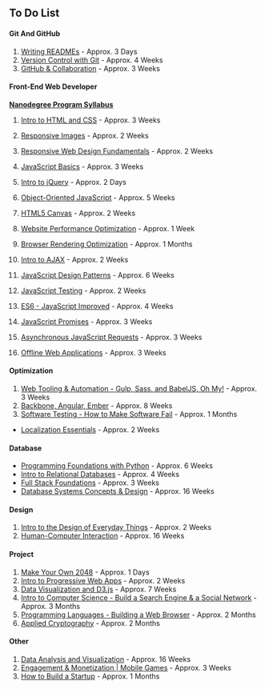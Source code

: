 ## To Do List

#### Git And GitHub
1. [Writing READMEs](https://eu.udacity.com/course/writing-readmes--ud777) - Approx. 3 Days
1. [Version Control with Git](https://eu.udacity.com/course/version-control-with-git--ud123) - Approx. 4 Weeks
1. [GitHub & Collaboration](https://eu.udacity.com/course/github-collaboration--ud456) - Approx. 3 Weeks

#### 	Front-End Web Developer
[**Nanodegree Program Syllabus**](https://eu.udacity.com/course/front-end-web-developer-nanodegree--nd001)
1. [Intro to HTML and CSS](https://eu.udacity.com/course/ud304) - Approx. 3 Weeks
1. [Responsive Images](https://eu.udacity.com/course/responsive-images--ud882) - Approx. 2 Weeks
1. [Responsive Web Design Fundamentals](https://eu.udacity.com/course/ud893) - Approx. 2 Weeks
1. [JavaScript Basics](https://eu.udacity.com/course/ud804) - Approx. 3 Weeks
1. [Intro to jQuery](https://eu.udacity.com/course/ud245) - Approx. 2 Days
1. [Object-Oriented JavaScript](https://eu.udacity.com/course/object-oriented-javascript--ud015) - Approx. 5 Weeks
1. [HTML5 Canvas](https://eu.udacity.com/course/html5-canvas--ud292) - Approx. 2 Weeks
1. [Website Performance Optimization](https://eu.udacity.com/course/website-performance-optimization--ud884) - Approx. 1 Week
1. [Browser Rendering Optimization](https://eu.udacity.com/course/browser-rendering-optimization--ud860) - Approx. 1 Months
1. [Intro to AJAX](https://eu.udacity.com/course/ud110) - Approx. 2 Weeks
1. [JavaScript Design Patterns](https://eu.udacity.com/course/javascript-design-patterns--ud989) - Approx. 6 Weeks
1. [JavaScript Testing](https://eu.udacity.com/course/ud549) - Approx. 2 Weeks


1. [ES6 - JavaScript Improved](https://eu.udacity.com/course/es6-javascript-improved--ud356) - Approx. 4 Weeks
1. [JavaScript Promises](https://eu.udacity.com/course/javascript-promises--ud898) - Approx. 3 Weeks
1. [Asynchronous JavaScript Requests](https://eu.udacity.com/course/asynchronous-javascript-requests--ud109) - Approx. 3 Weeks
1. [Offline Web Applications](https://eu.udacity.com/course/offline-web-applications--ud899) - Approx. 3 Weeks

#### Optimization
1. [Web Tooling & Automation - Gulp, Sass, and BabelJS, Oh My!](https://eu.udacity.com/course/web-tooling-automation--ud892) - Approx. 3 Weeks
1. [Backbone, Angular, Ember](https://eu.udacity.com/course/front-end-frameworks--ud894) - Approx. 8 Weeks
1. [Software Testing - How to Make Software Fail](https://eu.udacity.com/course/software-testing--cs258) - Approx. 1 Months
* [Localization Essentials](https://eu.udacity.com/course/localization-essentials--ud610) - Approx. 2 Weeks

#### Database
* [Programming Foundations with Python](https://eu.udacity.com/course/programming-foundations-with-python--ud036) - Approx. 6 Weeks
* [Intro to Relational Databases](https://eu.udacity.com/course/intro-to-relational-databases--ud197) - Approx. 4 Weeks
* [Full Stack Foundations](https://eu.udacity.com/course/full-stack-foundations--ud088) - Approx. 3 Weeks
* [Database Systems Concepts & Design](https://eu.udacity.com/course/database-systems-concepts-design--ud150) - Approx. 16 Weeks

#### Design
1. [Intro to the Design of Everyday Things](https://eu.udacity.com/course/intro-to-the-design-of-everyday-things--design101) - Approx. 2 Weeks
1. [Human-Computer Interaction](https://eu.udacity.com/course/human-computer-interaction--ud400) - Approx. 16 Weeks

#### Project
1. [Make Your Own 2048](https://eu.udacity.com/course/make-your-own-2048--ud248) - Approx. 1 Days
1. [Intro to Progressive Web Apps](https://eu.udacity.com/course/intro-to-progressive-web-apps--ud811) - Approx. 2 Weeks
1. [Data Visualization and D3.js](https://eu.udacity.com/course/data-visualization-and-d3js--ud507) - Approx. 7 Weeks
1. [Intro to Computer Science - Build a Search Engine & a Social Network](https://eu.udacity.com/course/intro-to-computer-science--cs101) - Approx. 3 Months
1. [Programming Languages - Building a Web Browser](https://eu.udacity.com/course/programming-languages--cs262) - Approx. 2 Months
1. [Applied Cryptography](https://eu.udacity.com/course/applied-cryptography--cs387) - Approx. 2 Months

#### Other
1. [Data Analysis and Visualization](https://eu.udacity.com/course/data-analysis-and-visualization--ud404) - Approx. 16 Weeks
1. [Engagement & Monetization | Mobile Games](https://eu.udacity.com/course/engagement-monetization-mobile-games--ud407) - Approx. 3 Weeks
1. [How to Build a Startup](https://eu.udacity.com/course/how-to-build-a-startup--ep245) - Approx. 1 Months



[rispostaGiusta]: https://github.com/el3um4s/100-days-of-code/blob/master/Udacity/ES6%20-%20JavaScript%20Improved/icon-tick.png
